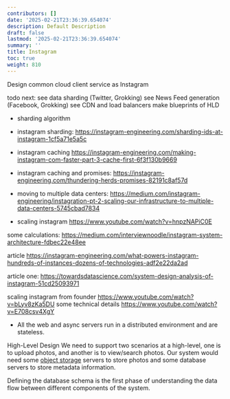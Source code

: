 ```yaml
---
contributors: []
date: '2025-02-21T23:36:39.654074'
description: Default Description
draft: false
lastmod: '2025-02-21T23:36:39.654074'
summary: ''
title: Instagram
toc: true
weight: 810
---
```

Design common cloud client service as Instagram


todo next: 
see data sharding (Twitter, Grokking)
see News Feed generation (Facebook, Grokking)
see CDN and load balancers
make blueprints of HLD
-  sharding algorithm
- instagram sharding: https://instagram-engineering.com/sharding-ids-at-instagram-1cf5a71e5a5c
- instagram caching https://instagram-engineering.com/making-instagram-com-faster-part-3-cache-first-6f3f130b9669
- instagram caching and promises: https://instagram-engineering.com/thundering-herds-promises-82191c8af57d
- moving to multiple data centers: https://medium.com/instagram-engineering/instagration-pt-2-scaling-our-infrastructure-to-multiple-data-centers-5745cbad7834

- scaling instagram https://www.youtube.com/watch?v=hnpzNAPiC0E

some calculations: https://medium.com/interviewnoodle/instagram-system-architecture-fdbec22e48ee

article https://instagram-engineering.com/what-powers-instagram-hundreds-of-instances-dozens-of-technologies-adf2e22da2ad

article one: https://towardsdatascience.com/system-design-analysis-of-instagram-51cd25093971

scaling instagram from founder https://www.youtube.com/watch?v=bLyv8zKa5DU
some technical details https://www.youtube.com/watch?v=E708csv4XgY

- All the web and async servers run in a distributed environment and are stateless.

High-Level Design
We need to support two scenarios at a high-level, one is to upload photos, and another is to view/search photos. Our system would need some [object storage](https://en.wikipedia.org/wiki/Object_storage) servers to store photos and some database servers to store metadata information.

Defining the database schema is the first phase of understanding the data flow between different components of the system.